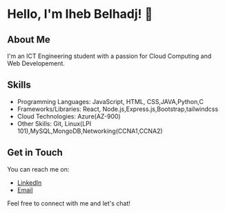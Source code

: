 # Hello, I'm Iheb Belhadj! 👋

## About Me

I'm an ICT Engineering student  with a passion for Cloud Computing and Web Developement.

## Skills

- Programming Languages: JavaScript, HTML, CSS,JAVA,Python,C
- Frameworks/Libraries: React, Node.js,Express.js,Bootstrap,tailwindcss
- Cloud Technologies: Azure(AZ-900)
- Other Skills: Git, Linux(LPI 101),MySQL,MongoDB,Networking(CCNA1,CCNA2)


## Get in Touch

You can reach me on:

- [LinkedIn](https://www.linkedin.com/in/ihebbelhadj/)
- [Email](ihebbelhadj000@gmail.com)

Feel free to connect with me and let's chat!
